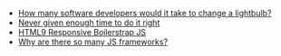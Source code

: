 * [How many software developers would it take to change a lightbulb?](http://tommorris.org/posts/8786)
* [Never given enough time to do it right](https://twitter.com/jaykreps/status/296459382718349314)
* [HTML9 Responsive Boilerstrap JS](http://html9responsiveboilerstrapjs.com)
* [Why are there so many JS frameworks?](http://www.reddit.com/r/programming/comments/1wl5f3/you_might_not_need_jquery/cf36d8k?context=1)
